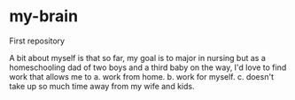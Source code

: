 # my-brain
First repository

A bit about myself is that so far, my goal is to major in nursing but as a homeschooling dad of two boys and a third baby on the way, I'd love to find work that allows me to a. work from home. b. work for myself. c. doesn't take up so much time away from my wife and kids. 

